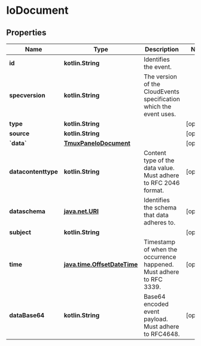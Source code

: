 
# IoDocument

## Properties
| Name | Type | Description | Notes |
| ------------ | ------------- | ------------- | ------------- |
| **id** | **kotlin.String** | Identifies the event. |  |
| **specversion** | **kotlin.String** | The version of the CloudEvents specification which the event uses. |  |
| **type** | **kotlin.String** |  |  [optional] |
| **source** | **kotlin.String** |  |  [optional] |
| **&#x60;data&#x60;** | [**TmuxPaneIoDocument**](TmuxPaneIoDocument.md) |  |  [optional] |
| **datacontenttype** | **kotlin.String** | Content type of the data value. Must adhere to RFC 2046 format. |  [optional] |
| **dataschema** | [**java.net.URI**](java.net.URI.md) | Identifies the schema that data adheres to. |  [optional] |
| **subject** | **kotlin.String** |  |  [optional] |
| **time** | [**java.time.OffsetDateTime**](java.time.OffsetDateTime.md) | Timestamp of when the occurrence happened. Must adhere to RFC 3339. |  [optional] |
| **dataBase64** | **kotlin.String** | Base64 encoded event payload. Must adhere to RFC4648. |  [optional] |



